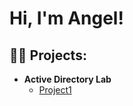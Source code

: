 <h1>Hi, I'm Angel! </h1>

<h2>👨‍💻 Projects:</h2>

- <b>Active Directory Lab</b>
  - [Project1](https://github.com/angelctoquero/activedirectorylab)





<!--
**angelctoquero/angelctoquero** is a ✨ _special_ ✨ repository because its `README.md` (this file) appears on your GitHub profile.

Here are some ideas to get you started:

- 🔭 I’m currently working on ...
- 🌱 I’m currently learning ...
- 👯 I’m looking to collaborate on ...
- 🤔 I’m looking for help with ...
- 💬 Ask me about ...
- 📫 How to reach me: ...
- 😄 Pronouns: ...
- ⚡ Fun fact: ...
-->
